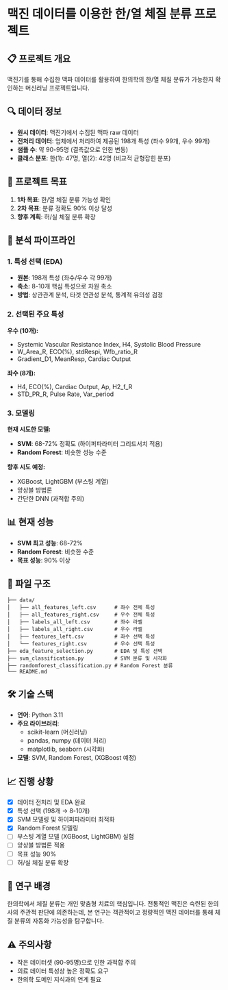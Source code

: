 # 맥진 데이터를 이용한 한/열 체질 분류 프로젝트

## 📋 프로젝트 개요
맥진기를 통해 수집한 맥파 데이터를 활용하여 한의학의 한/열 체질 분류가 가능한지 확인하는 머신러닝 프로젝트입니다.

## 🔍 데이터 정보
- **원시 데이터**: 맥진기에서 수집된 맥파 raw 데이터
- **전처리 데이터**: 업체에서 처리하여 제공된 198개 특성 (좌수 99개, 우수 99개)
- **샘플 수**: 약 90-95명 (결측값으로 인한 변동)
- **클래스 분포**: 한(1): 47명, 열(2): 42명 (비교적 균형잡힌 분포)

## 🎯 프로젝트 목표
1. **1차 목표**: 한/열 체질 분류 가능성 확인
2. **2차 목표**: 분류 정확도 90% 이상 달성
3. **향후 계획**: 허/실 체질 분류 확장

## 🔧 분석 파이프라인

### 1. 특성 선택 (EDA)
- **원본**: 198개 특성 (좌수/우수 각 99개)
- **축소**: 8-10개 핵심 특성으로 차원 축소
- **방법**: 상관관계 분석, 타겟 연관성 분석, 통계적 유의성 검정

### 2. 선택된 주요 특성
**우수 (10개):**
- Systemic Vascular Resistance Index, H4, Systolic Blood Pressure
- W_Area_R, ECO(%), stdRespi, Wfb_ratio_R
- Gradient_D1, MeanResp, Cardiac Output

**좌수 (8개):**
- H4, ECO(%), Cardiac Output, Ap, H2_f_R
- STD_PR_R, Pulse Rate, Var_period

### 3. 모델링
**현재 시도한 모델:**
- **SVM**: 68-72% 정확도 (하이퍼파라미터 그리드서치 적용)
- **Random Forest**: 비슷한 성능 수준

**향후 시도 예정:**
- XGBoost, LightGBM (부스팅 계열)
- 앙상블 방법론
- 간단한 DNN (과적합 주의)

## 📊 현재 성능
- **SVM 최고 성능**: 68-72%
- **Random Forest**: 비슷한 수준
- **목표 성능**: 90% 이상

## 📁 파일 구조
```
├── data/
│   ├── all_features_left.csv      # 좌수 전체 특성
│   ├── all_features_right.csv     # 우수 전체 특성
│   ├── labels_all_left.csv        # 좌수 라벨
│   ├── labels_all_right.csv       # 우수 라벨
│   ├── features_left.csv          # 좌수 선택 특성
│   └── features_right.csv         # 우수 선택 특성
├── eda_feature_selection.py       # EDA 및 특성 선택
├── svm_classification.py          # SVM 분류 및 시각화
├── randomforest_classification.py # Random Forest 분류
└── README.md
```

## 🛠️ 기술 스택
- **언어**: Python 3.11
- **주요 라이브러리**: 
  - scikit-learn (머신러닝)
  - pandas, numpy (데이터 처리)
  - matplotlib, seaborn (시각화)
- **모델**: SVM, Random Forest, (XGBoost 예정)

## 📈 진행 상황
- [x] 데이터 전처리 및 EDA 완료
- [x] 특성 선택 (198개 → 8-10개)
- [x] SVM 모델링 및 하이퍼파라미터 최적화
- [x] Random Forest 모델링
- [ ] 부스팅 계열 모델 (XGBoost, LightGBM) 실험
- [ ] 앙상블 방법론 적용
- [ ] 목표 성능 90%
- [ ] 허/실 체질 분류 확장

## 🔬 연구 배경
한의학에서 체질 분류는 개인 맞춤형 치료의 핵심입니다. 전통적인 맥진은 숙련된 한의사의 주관적 판단에 의존하는데, 본 연구는 객관적이고 정량적인 맥진 데이터를 통해 체질 분류의 자동화 가능성을 탐구합니다.

## ⚠️ 주의사항
- 작은 데이터셋 (90-95명)으로 인한 과적합 주의
- 의료 데이터 특성상 높은 정확도 요구
- 한의학 도메인 지식과의 연계 필요